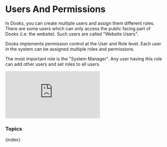 <!-- add-breadcrumbs -->
# Users And Permissions


In Dooks, you can create multiple users and assign them different roles. There are some users which can only access the public facing part of Dooks (i.e. the website). Such users are called "Website Users".

Dooks implements permission control at the User and Role level. Each user in the system can be assigned multiple
roles and permissions.

The most important role is the "System Manager". Any user having this role can add other users and set roles to all users.

<div>
    <div class='embed-container'>
        <iframe src='https://www.youtube.com/embed//8Slw1hsTmUI' frameborder='0' allowfullscreen>
        </iframe>
    </div>
</div>

### Topics

{index}
